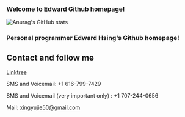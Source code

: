 ### Welcome to Edward Github homepage!
![Anurag's GitHub stats](https://github-readme-stats.vercel.app/api?username=xingyujie&show_icons=true&theme=radical)
### Personal programmer Edward Hsing‘s Github homepage!
## Contact and follow me

[Linktree](https://linktr.ee/xingyujie) 

SMS and Voicemail: +1 616-799-7429

SMS and Voicemail (very important only) : +1 707-244-0656

Mail: xingyujie50@gmail.com

